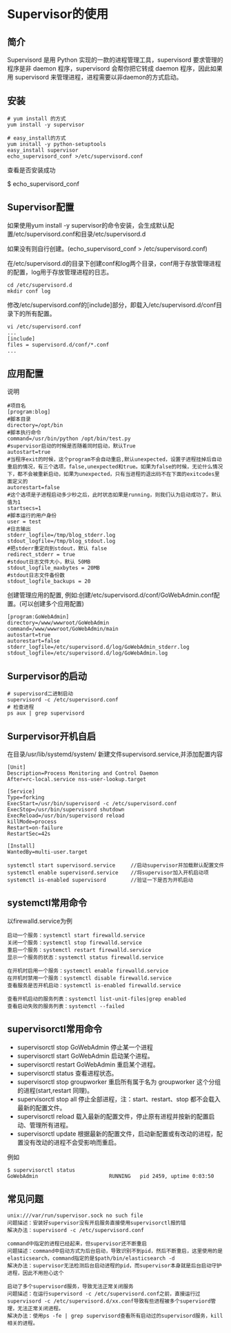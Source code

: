 # Supervisor的使用

## 简介
Supervisord 是用 Python 实现的一款的进程管理工具，supervisord 要求管理的程序是非 daemon 程序，supervisord 会帮你把它转成 daemon 程序，因此如果用 supervisord 来管理进程，进程需要以非daemon的方式启动。

## 安装
```
# yum install 的方式
yum install -y supervisor

# easy_install的方式
yum install -y python-setuptools
easy_install supervisor
echo_supervisord_conf >/etc/supervisord.conf
```
查看是否安装成功

$ echo_supervisord_conf

## Supervisor配置
如果使用yum install -y supervisor的命令安装，会生成默认配置/etc/supervisord.conf和目录/etc/supervisord.d

如果没有则自行创建。(echo_supervisord_conf > /etc/supervisord.conf)

在/etc/supervisord.d的目录下创建conf和log两个目录，conf用于存放管理进程的配置，log用于存放管理进程的日志。
```
cd /etc/supervisord.d
mkdir conf log
```

修改/etc/supervisord.conf的[include]部分，即载入/etc/supervisord.d/conf目录下的所有配置。
```
vi /etc/supervisord.conf
...
[include]
files = supervisord.d/conf/*.conf
...
```

## 应用配置
说明
```
#项目名
[program:blog]
#脚本目录
directory=/opt/bin
#脚本执行命令
command=/usr/bin/python /opt/bin/test.py
#supervisor启动的时候是否随着同时启动，默认True
autostart=true
#当程序exit的时候，这个program不会自动重启,默认unexpected，设置子进程挂掉后自动重启的情况，有三个选项，false,unexpected和true。如果为false的时候，无论什么情况下，都不会被重新启动，如果为unexpected，只有当进程的退出码不在下面的exitcodes里面定义的
autorestart=false
#这个选项是子进程启动多少秒之后，此时状态如果是running，则我们认为启动成功了。默认值为1
startsecs=1
#脚本运行的用户身份 
user = test
#日志输出 
stderr_logfile=/tmp/blog_stderr.log 
stdout_logfile=/tmp/blog_stdout.log 
#把stderr重定向到stdout，默认 false
redirect_stderr = true
#stdout日志文件大小，默认 50MB
stdout_logfile_maxbytes = 20MB
#stdout日志文件备份数
stdout_logfile_backups = 20
```
创建管理应用的配置, 例如:创建/etc/supervisord.d/conf/GoWebAdmin.conf配置。(可以创建多个应用配置)
```
[program:GoWebAdmin]
directory=/www/wwwroot/GoWebAdmin
command=/www/wwwroot/GoWebAdmin/main
autostart=true
autorestart=false
stderr_logfile=/etc/supervisord.d/log/GoWebAdmin_stderr.log
stdout_logfile=/etc/supervisord.d/log/GoWebAdmin.log
```

## Surpervisor的启动
```
# supervisord二进制启动
supervisord -c /etc/supervisord.conf
# 检查进程
ps aux | grep supervisord
```

## Surpervisor开机自启
在目录/usr/lib/systemd/system/ 新建文件supervisord.service,并添加配置内容
```
[Unit]
Description=Process Monitoring and Control Daemon
After=rc-local.service nss-user-lookup.target

[Service]
Type=forking
ExecStart=/usr/bin/supervisord -c /etc/supervisord.conf
ExecStop=/usr/bin/supervisord shutdown
ExecReload=/usr/bin/supervisord reload
killMode=process
Restart=on-failure
RestartSec=42s

[Install]
WantedBy=multi-user.target
```
```
systemctl start supervisord.service     //启动supervisor并加载默认配置文件
systemctl enable supervisord.service    //将supervisor加入开机启动项
systemctl is-enabled supervisord        //验证一下是否为开机启动
```
## systemctl常用命令
以firewalld.service为例
```
启动一个服务：systemctl start firewalld.service
关闭一个服务：systemctl stop firewalld.service
重启一个服务：systemctl restart firewalld.service
显示一个服务的状态：systemctl status firewalld.service

在开机时启用一个服务：systemctl enable firewalld.service
在开机时禁用一个服务：systemctl disable firewalld.service
查看服务是否开机启动：systemctl is-enabled firewalld.service

查看开机启动的服务列表：systemctl list-unit-files|grep enabled
查看启动失败的服务列表：systemctl --failed
```

## supervisorctl常用命令
- supervisorctl stop GoWebAdmin         停止某一个进程
- supervisorctl start GoWebAdmin        启动某个进程。
- supervisorctl restart GoWebAdmin      重启某个进程。
- supervisorctl status                  查看进程状态。
- supervisorctl stop groupworker        重启所有属于名为 groupworker 这个分组的进程(start,restart 同理)。
- supervisorctl stop all                停止全部进程，注：start、restart、stop 都不会载入最新的配置文件。
- supervisorctl reload                  载入最新的配置文件，停止原有进程并按新的配置启动、管理所有进程。
- supervisorctl update                  根据最新的配置文件，启动新配置或有改动的进程，配置没有改动的进程不会受影响而重启。

例如
```
$ supervisorctl status
GoWebAdmin                       RUNNING   pid 2459, uptime 0:03:50
```

## 常见问题
```
unix:///var/run/supervisor.sock no such file
问题描述：安装好supervisor没有开启服务直接使用supervisorctl报的错
解决办法：supervisord -c /etc/supervisord.conf
```
```
command中指定的进程已经起来，但supervisor还不断重启
问题描述：command中启动方式为后台启动，导致识别不到pid，然后不断重启，这里使用的是elasticsearch，command指定的是$path/bin/elasticsearch -d
解决办法：supervisor无法检测后台启动进程的pid，而supervisor本身就是后台启动守护进程，因此不用担心这个
```
```
启动了多个supervisord服务，导致无法正常关闭服务
问题描述：在运行supervisord -c /etc/supervisord.conf之前，直接运行过supervisord -c /etc/supervisord.d/xx.conf导致有些进程被多个superviord管理，无法正常关闭进程。
解决办法：使用ps -fe | grep supervisord查看所有启动过的supervisord服务，kill相关的进程。
```